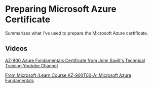 # Preparing Microsoft Azure Certificate 

Summarizes what I've used to prepare the Microsoft Azure certificate.

## Videos

[AZ-900 Azure Fundamentals Certificate from John Savill's Technical Training Youtube Channel](https://www.youtube.com/watch?v=pY0LnKiDwRA&list=PLlVtbbG169nED0_vMEniWBQjSoxTsBYS3&index=2)

[From Microsoft /Learn Course AZ-900T00-A: Microsoft Azure Fundamentals](https://learn.microsoft.com/en-us/training/courses/az-900t00) 
